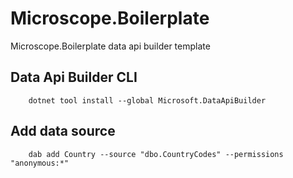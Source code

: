 # Microscope.Boilerplate

Microscope.Boilerplate data api builder template

## Data Api Builder CLI

        dotnet tool install --global Microsoft.DataApiBuilder

## Add data source

        dab add Country --source "dbo.CountryCodes" --permissions "anonymous:*"
        